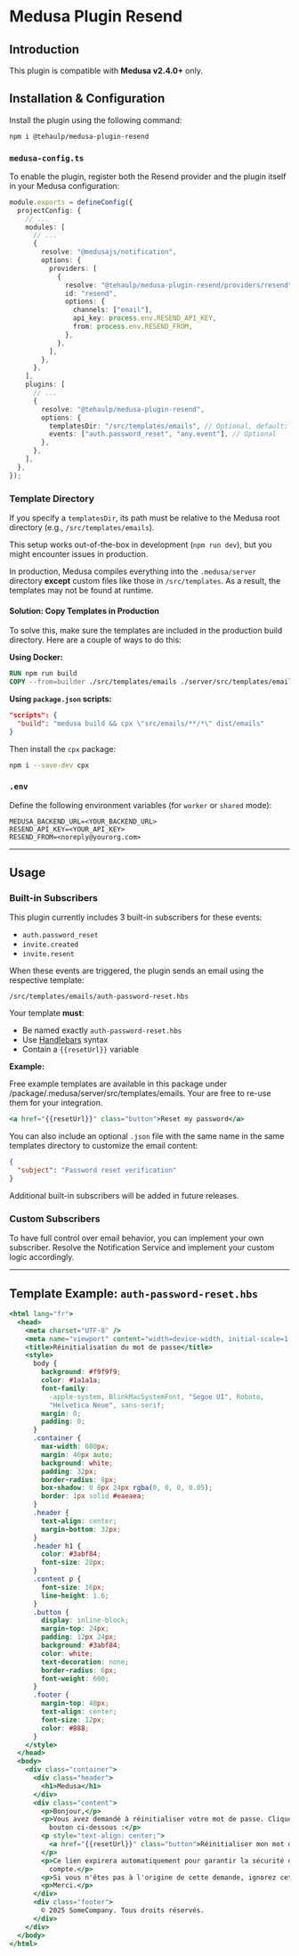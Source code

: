 # Medusa Plugin Resend

## Introduction

This plugin is compatible with **Medusa v2.4.0+** only.

## Installation & Configuration

Install the plugin using the following command:

```bash
npm i @tehaulp/medusa-plugin-resend
```

### `medusa-config.ts`

To enable the plugin, register both the Resend provider and the plugin itself in your Medusa configuration:

```ts
module.exports = defineConfig({
  projectConfig: {
    // ...
    modules: [
      // ...
      {
        resolve: "@medusajs/notification",
        options: {
          providers: [
            {
              resolve: "@tehaulp/medusa-plugin-resend/providers/resend",
              id: "resend",
              options: {
                channels: ["email"],
                api_key: process.env.RESEND_API_KEY,
                from: process.env.RESEND_FROM,
              },
            },
          ],
        },
      },
    ],
    plugins: [
      // ...
      {
        resolve: "@tehaulp/medusa-plugin-resend",
        options: {
          templatesDir: "/src/templates/emails", // Optional, default: "/src/templates/emails"
          events: ["auth.password_reset", "any.event"], // Optional
        },
      },
    ],
  },
});
```

### Template Directory

If you specify a `templatesDir`, its path must be relative to the Medusa root directory (e.g., `/src/templates/emails`).

This setup works out-of-the-box in development (`npm run dev`), but you might encounter issues in production.

In production, Medusa compiles everything into the `.medusa/server` directory **except** custom files like those in `/src/templates`. As a result, the templates may not be found at runtime.

#### Solution: Copy Templates in Production

To solve this, make sure the templates are included in the production build directory. Here are a couple of ways to do this:

**Using Docker:**

```Dockerfile
RUN npm run build
COPY --from=builder ./src/templates/emails ./server/src/templates/emails
```

**Using `package.json` scripts:**

```json
"scripts": {
  "build": "medusa build && cpx \"src/emails/**/*\" dist/emails"
}
```

Then install the `cpx` package:

```bash
npm i --save-dev cpx
```

### `.env`

Define the following environment variables (for `worker` or `shared` mode):

```env
MEDUSA_BACKEND_URL=<YOUR_BACKEND_URL>
RESEND_API_KEY=<YOUR_API_KEY>
RESEND_FROM=<noreply@yourorg.com>
```

---

## Usage

### Built-in Subscribers

This plugin currently includes 3 built-in subscribers for these events:
- `auth.password_reset`
- `invite.created`
- `invite.resent`

When these events are triggered, the plugin sends an email using the respective template:

```
/src/templates/emails/auth-password-reset.hbs
```

Your template **must**:

- Be named exactly `auth-password-reset.hbs`
- Use [Handlebars](https://handlebarsjs.com/) syntax
- Contain a `{{resetUrl}}` variable

**Example:**

Free example templates are available in this package under /package/.medusa/server/src/templates/emails.
Your are free to re-use them for your integration.

```handlebars
<a href="{{resetUrl}}" class="button">Reset my password</a>
```

You can also include an optional `.json` file with the same name in the same templates directory to customize the email content:

```json
{
  "subject": "Password reset verification"
}
```

Additional built-in subscribers will be added in future releases.

### Custom Subscribers

To have full control over email behavior, you can implement your own subscriber. Resolve the Notification Service and implement your custom logic accordingly.

---

## Template Example: `auth-password-reset.hbs`

```handlebars
<html lang="fr">
  <head>
    <meta charset="UTF-8" />
    <meta name="viewport" content="width=device-width, initial-scale=1.0" />
    <title>Réinitialisation du mot de passe</title>
    <style>
      body {
        background: #f9f9f9;
        color: #1a1a1a;
        font-family:
          -apple-system, BlinkMacSystemFont, "Segoe UI", Roboto,
          "Helvetica Neue", sans-serif;
        margin: 0;
        padding: 0;
      }
      .container {
        max-width: 600px;
        margin: 40px auto;
        background: white;
        padding: 32px;
        border-radius: 8px;
        box-shadow: 0 8px 24px rgba(0, 0, 0, 0.05);
        border: 1px solid #eaeaea;
      }
      .header {
        text-align: center;
        margin-bottom: 32px;
      }
      .header h1 {
        color: #3abf84;
        font-size: 28px;
      }
      .content p {
        font-size: 16px;
        line-height: 1.6;
      }
      .button {
        display: inline-block;
        margin-top: 24px;
        padding: 12px 24px;
        background: #3abf84;
        color: white;
        text-decoration: none;
        border-radius: 6px;
        font-weight: 600;
      }
      .footer {
        margin-top: 48px;
        text-align: center;
        font-size: 12px;
        color: #888;
      }
    </style>
  </head>
  <body>
    <div class="container">
      <div class="header">
        <h1>Medusa</h1>
      </div>
      <div class="content">
        <p>Bonjour,</p>
        <p>Vous avez demandé à réinitialiser votre mot de passe. Cliquez sur le
          bouton ci-dessous :</p>
        <p style="text-align: center;">
          <a href="{{resetUrl}}" class="button">Réinitialiser mon mot de passe</a>
        </p>
        <p>Ce lien expirera automatiquement pour garantir la sécurité de votre
          compte.</p>
        <p>Si vous n'êtes pas à l'origine de cette demande, ignorez cet e-mail.</p>
        <p>Merci.</p>
      </div>
      <div class="footer">
        © 2025 SomeCompany. Tous droits réservés.
      </div>
    </div>
  </body>
</html>
```